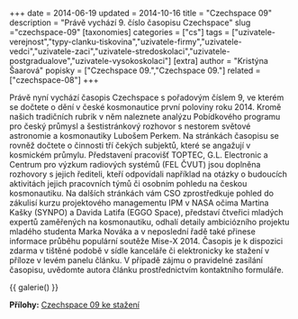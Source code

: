 +++
date = 2014-06-19
updated = 2014-10-16
title = "Czechspace 09"
description = "Právě vychází 9. číslo časopisu Czechspace"
slug ="czechspace-09"
[taxonomies]
categories = ["cs"]
tags = ["uzivatele-verejnost","typy-clanku-tiskovina","uzivatele-firmy","uzivatele-vedci","uzivatele-zaci","uzivatele-stredoskolaci","uzivatele-postgradualove","uzivatele-vysokoskolaci"]
[extra]
author = "Kristýna Šaarová"
popisky = ["Czechspace 09.","Czechspace 09."]
related = ["czechspace-08"]
+++

Právě nyní vychází časopis Czechspace s pořadovým číslem 9, ve kterém se dočtete o dění v české kosmonautice první poloviny roku 2014. Kromě našich tradičních rubrik v něm naleznete analýzu Pobídkového programu pro český průmysl a šestistránkový rozhovor s nestorem světové astronomie a kosmonautiky Lubošem Perkem. Na stránkách časopisu se rovněž dočtete o činnosti tří čekých subjektů, které se angažují v kosmickém průmylu. Představení pracovišť TOPTEC, G.L. Electronic a Centrum pro výzkum radiových systémů (FEL ČVUT) jsou doplněna rozhovory s jejich řediteli, kteří odpovídali například na otázky o budoucích aktivitách jejich pracovních týmů či osobním pohledu na českou kosmonautiku. Na dalších stránkách vám CSO zprostředkuje pohled do zákulisí kurzu projektového managementu IPM v NASA očima Martina Kašky (SYNPO) a Davida Latifa (EGGO Space), představí čtveřici mladých expertů zaměřených na kosmonautiku, odhalí detaily ambiciózního projektu mladého studenta Marka Nováka a v neposlední řadě také přinese informace průběhu populární soutěže Mise-X 2014. Časopis je k dispozici zdarma v tištěné podobě v sídle kanceláře či elektronicky ke stažení v příloze v levém panelu článku. V případě zájmu o pravidelné zasílání časopisu, uvědomte autora článku prostřednictvím kontaktního formuláře.

{{ galerie() }}

**Přílohy:**
[Czechspace 09 ke stažení]

[Czechspace 09 ke stažení]: czechspace9-web.pdf
